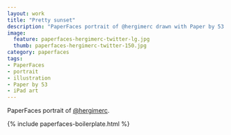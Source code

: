 ```yaml
---
layout: work
title: "Pretty sunset"
description: "PaperFaces portrait of @hergimerc drawn with Paper by 53 on an iPad."
image: 
  feature: paperfaces-hergimerc-twitter-lg.jpg
  thumb: paperfaces-hergimerc-twitter-150.jpg
category: paperfaces
tags: 
- PaperFaces
- portrait
- illustration
- Paper by 53
- iPad art
---
```


PaperFaces portrait of [@hergimerc](http://twitter.com/hergimerc).

{% include paperfaces-boilerplate.html %}